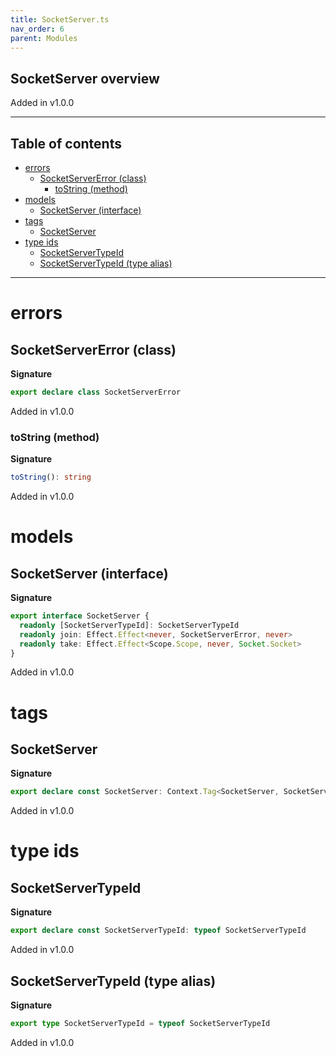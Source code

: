 ```yaml
---
title: SocketServer.ts
nav_order: 6
parent: Modules
---
```


## SocketServer overview

Added in v1.0.0

---

<h2 class="text-delta">Table of contents</h2>

- [errors](#errors)
  - [SocketServerError (class)](#socketservererror-class)
    - [toString (method)](#tostring-method)
- [models](#models)
  - [SocketServer (interface)](#socketserver-interface)
- [tags](#tags)
  - [SocketServer](#socketserver)
- [type ids](#type-ids)
  - [SocketServerTypeId](#socketservertypeid)
  - [SocketServerTypeId (type alias)](#socketservertypeid-type-alias)

---

# errors

## SocketServerError (class)

**Signature**

```ts
export declare class SocketServerError
```

Added in v1.0.0

### toString (method)

**Signature**

```ts
toString(): string
```

Added in v1.0.0

# models

## SocketServer (interface)

**Signature**

```ts
export interface SocketServer {
  readonly [SocketServerTypeId]: SocketServerTypeId
  readonly join: Effect.Effect<never, SocketServerError, never>
  readonly take: Effect.Effect<Scope.Scope, never, Socket.Socket>
}
```

Added in v1.0.0

# tags

## SocketServer

**Signature**

```ts
export declare const SocketServer: Context.Tag<SocketServer, SocketServer>
```

Added in v1.0.0

# type ids

## SocketServerTypeId

**Signature**

```ts
export declare const SocketServerTypeId: typeof SocketServerTypeId
```

Added in v1.0.0

## SocketServerTypeId (type alias)

**Signature**

```ts
export type SocketServerTypeId = typeof SocketServerTypeId
```

Added in v1.0.0
